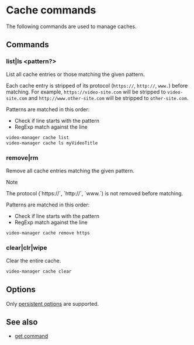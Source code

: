 <!-- markdownlint-disable MD013 -->

# Cache commands

The following commands are used to manage caches.

<!-- ## Table of Contents -->

<!--toc:start-->
<!-- - [Cache commands](#cache-commands) -->
<!--   - [Table of Contents](#table-of-contents) -->
<!--   - [Commands](#commands) -->
<!--     - [list|ls <pattern?>](#listls-pattern) -->
<!--     - [remove|rm <pattern>](#removerm-pattern) -->
<!--     - [clear|clr|wipe](#clearclrwipe) -->
<!--   - [Options](#options) -->
<!--   - [See also](#see-also) -->
<!--toc:end-->

## Commands

### list|ls <pattern?>

List all cache entries or those matching the given pattern.

Each cache entry is stripped of its protocol (`https://`, `http://`, `www.`) before matching.
For example, `https://video-site.com` will be stripped to `video-site.com` and `http://www.other-site.com` will be stripped to `other-site.com`.

Patterns are matched in this order:

- Check if line starts with the pattern
- RegExp match against the line

```sh
video-manager cache list
video-manager cache ls myVideoTitle
```

### remove|rm <pattern>

Remove all cache entries matching the given pattern.

<div class="admonition NOTE" markdown>
<p class="admonition-title">Note</p>
The protocol (`https://`, `http://`, `www.`) is not removed before matching.
</div>

Patterns are matched in this order:

- Check if line starts with the pattern
- RegExp match against the line

```sh
video-manager cache remove https
```

### clear|clr|wipe

Clear the entire cache.

```sh
video-manager cache clear
```

## Options

Only [persistent options](./index.md#persistent-options) are supported.

## See also

- [get command](./get.md)
